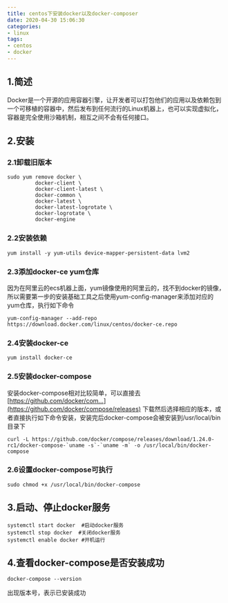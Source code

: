 ```yaml
---
title: centos下安装docker以及docker-composer
date: 2020-04-30 15:06:30
categories:
- linux
tags:
- centos
- docker
---
```


## 1.简述

Docker是一个开源的应用容器引擎，让开发者可以打包他们的应用以及依赖包到一个可移植的容器中，然后发布到任何流行的Linux机器上，也可以实现虚拟化，容器是完全使用沙箱机制，相互之间不会有任何接口。

## 2.安装

### 2.1卸载旧版本

```shell
sudo yum remove docker \
         docker-client \
         docker-client-latest \
         docker-common \
         docker-latest \
         docker-latest-logrotate \
         docker-logrotate \
         docker-engine
```



### 2.2安装依赖

```shell
yum install -y yum-utils device-mapper-persistent-data lvm2
```

### 2.3添加docker-ce yum仓库

因为在阿里云的ecs机器上面，yum镜像使用的阿里云的，找不到docker的镜像，所以需要第一步的安装基础工具之后使用yum-config-manager来添加对应的yum仓库，执行如下命令

```shell
yum-config-manager --add-repo https://download.docker.com/linux/centos/docker-ce.repo
```

### 2.4安装docker-ce

```shell
yum install docker-ce
```

### 2.5安装docker-compose

安装docker-compose相对比较简单，可以直接去[https://github.com/docker/com...](https://github.com/docker/compose/releases) 下载然后选择相应的版本，或者直接执行如下命令安装，安装完后docker-compose会被安装到/usr/local/bin目录下

```shell
curl -L https://github.com/docker/compose/releases/download/1.24.0-rc1/docker-compose-`uname -s`-`uname -m` -o /usr/local/bin/docker-compose
```

### 2.6设置docker-compose可执行

```shell
sudo chmod +x /usr/local/bin/docker-compose
```

## 3.启动、停止docker服务 

```shell
systemctl start docker  #启动docker服务
systemctl stop docker  #关闭docker服务
systemctl enable docker #开机运行
```

## 4.查看docker-compose是否安装成功

```shell
docker-compose --version
```

出现版本号，表示已安装成功